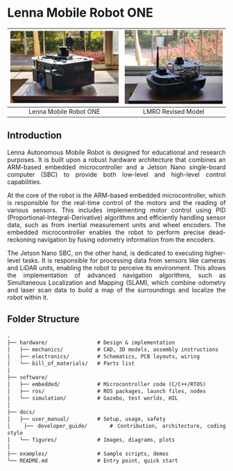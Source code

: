 <div align="justify">

# Lenna Mobile Robot ONE

| <img src="./docs/figures/lenna-amr-one.jpg" alt="Lenna Mobile Robot ONE v.1.0.0" width="585"/> | <img src="./docs/figures/lenna-amr-one-v2.jpg" alt="djkstra" width="512"/> |
|:--:|:--:| 
| Lenna Mobile Robot ONE | LMRO Revised Model |

## Introduction
Lenna Autonomous Mobile Robot is designed for educational and research purposes. It is built upon a robust hardware architecture that combines an ARM-based embedded microcontroller and a Jetson Nano single-board computer (SBC) to provide both low-level and high-level control capabilities.

At the core of the robot is the ARM-based embedded microcontroller, which is responsible for the real-time control of the motors and the reading of various sensors. This includes implementing motor control using PID (Proportional-Integral-Derivative) algorithms and efficiently handling sensor data, such as from inertial measurement units and wheel encoders. The embedded microcontroller enables the robot to perform precise dead-reckoning navigation by fusing odometry information from the encoders.

The Jetson Nano SBC, on the other hand, is dedicated to executing higher-level tasks. It is responsible for processing data from sensors like cameras and LiDAR units, enabling the robot to perceive its environment. This allows the implementation of advanced navigation algorithms, such as Simultaneous Localization and Mapping (SLAM), which combine odometry and laser scan data to build a map of the surroundings and localize the robot within it.

## Folder Structure

    .
    ├── hardware/                # Design & implementation
    │   ├── mechanics/           # CAD, 3D models, assembly instructions
    │   ├── electronics/         # Schematics, PCB layouts, wiring
    │   └── bill_of_materials/   # Parts list
    │
    ├── software/
    │   ├── embedded/            # Microcontroller code (C/C++/RTOS)
    │   ├── ros/                 # ROS packages, launch files, nodes
    │   └── simulation/          # Gazebo, test worlds, HIL
    │
    ├── docs/
    │   ├── user_manual/         # Setup, usage, safety
    │   ├── developer_guide/     # Contribution, architecture, coding style
    │   └── figures/             # Images, diagrams, plots
    │
    ├── examples/                # Sample scripts, demos
    └── README.md                # Entry point, quick start

</div>